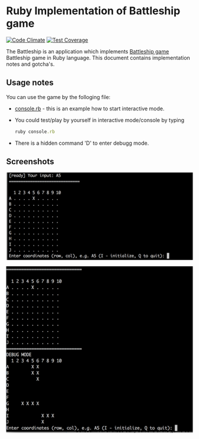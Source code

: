 # Ruby Implementation of Battleship game

[![Code Climate](https://codeclimate.com/github/szymon33/battleship/badges/gpa.svg)](https://codeclimate.com/github/szymon33/battleship)
[![Test Coverage](https://codeclimate.com/github/szymon33/battleship/badges/coverage.svg)](https://codeclimate.com/github/szymon33/battleship/coverage)

The Battleship is an application which implements [Battleship game](https://en.wikipedia.org/wiki/Battleship_(game)) Battleship game in Ruby language. This document contains implementation notes and gotcha's.

## Usage notes

You can use the game by the folloging file:

* [console.rb](lib/console.rb) - this is an example how to start interactive mode.

* You could test/play by yourself in interactive mode/console by typing

   ```ruby
   ruby console.rb
   ```
* There is a hidden command 'D' to enter debugg mode.

## Screenshots

![Screentshot](screenshot1.png)

![Screentshot](screenshot2.png)
